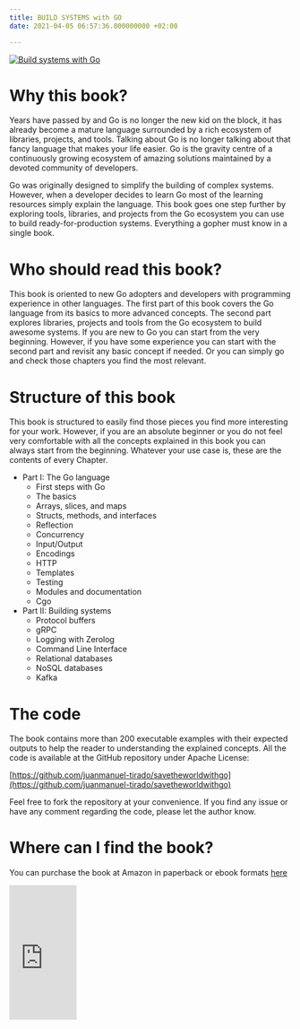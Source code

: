 ```yaml
---
title: BUILD SYSTEMS with GO
date: 2021-04-05 06:57:36.000000000 +02:00

---
```

<!--
<a href="https://www.amazon.com/dp/B091FX4CZX" rel="Build systems with Go">![Build systems with Go]({{ $image := .Resources.GetMatch "buildsystems-1.png" }})</a>
-->

<a href="https://www.amazon.com/dp/B091FX4CZX" rel="Build systems with Go">![Build systems with Go](/build-systems-with-go/buildsystems.png)</a>


# Why this book?

Years have passed by and Go is no longer the new kid on the block, it has already become a mature language surrounded by a rich ecosystem of libraries, projects, and tools. Talking about Go is no longer talking about that fancy language that makes your life easier. Go is the gravity centre of a continuously growing ecosystem of amazing solutions maintained by a devoted community of developers.

Go was originally designed to simplify the building of complex systems. However, when a developer decides to learn Go most of the learning resources simply explain the language. This book goes one step further by exploring tools, libraries, and projects from the Go ecosystem you can use to build ready-for-production systems. Everything a gopher must know in a single book.

# Who should read this book?

This book is oriented to new Go adopters and developers with programming experience in other languages. The first part of this book covers the Go language from its basics to more advanced concepts. The second part explores libraries, projects and tools from the Go ecosystem to build awesome systems. If you are new to Go you can start from the very beginning. However, if you have some experience you can start with the second part and revisit any basic concept if needed. Or you can simply go and check those chapters you find the most relevant.


# Structure of this book

This book is structured to easily find those pieces you find more interesting for your work. However, if you are an absolute beginner or you do not feel very comfortable with all the concepts explained in this book you can always start from the beginning. Whatever your use case is, these are the contents of every Chapter.

* Part I: The Go language
  * First steps with Go
  * The basics
  * Arrays, slices, and maps
  * Structs, methods, and interfaces
  * Reflection
  * Concurrency
  * Input/Output
  * Encodings
  * HTTP
  * Templates
  * Testing
  * Modules and documentation
  * Cgo
* Part II: Building systems
  * Protocol buffers
  * gRPC
  * Logging with Zerolog
  * Command Line Interface
  * Relational databases
  * NoSQL databases
  * Kafka

# The code

The book contains more than 200 executable examples with their expected outputs to help the reader to understanding the explained concepts. All the code is available at the GitHub repository under Apache License:

[https://github.com/juanmanuel-tirado/savetheworldwithgo](https://github.com/juanmanuel-tirado/savetheworldwithgo)


Feel free to fork the repository at your convenience. If you find any issue or have any comment regarding the code, please let the author know.

# Where can I find the  book?

You can purchase the book at Amazon in paperback or ebook formats [here](https://www.amazon.es/gp/product/B091FX4CZX/ref=as_li_tl?ie=UTF8&camp=3638&creative=24630&creativeASIN=B091FX4CZX&linkCode=as2&tag=jmtirado-21&linkId=7d407354023caee8f0a9a1f6198dc818)


<iframe style="width:120px;height:240px;" marginwidth="0" marginheight="0" scrolling="no" frameborder="0" src="https://rcm-eu.amazon-adsystem.com/e/cm?ref=tf_til&amp;t=jmtirado-21&amp;m=amazon&amp;o=30&amp;p=8&amp;l=as1&amp;IS1=1&amp;asins=B091FX4CZX&amp;linkId=fda2b54da829fe4e671fd33bd77bfac6&amp;bc1=FFFFFF&amp;lt1=_top&amp;fc1=333333&amp;lc1=0066C0&amp;bg1=FFFFFF&amp;f=ifr">
    </iframe>
